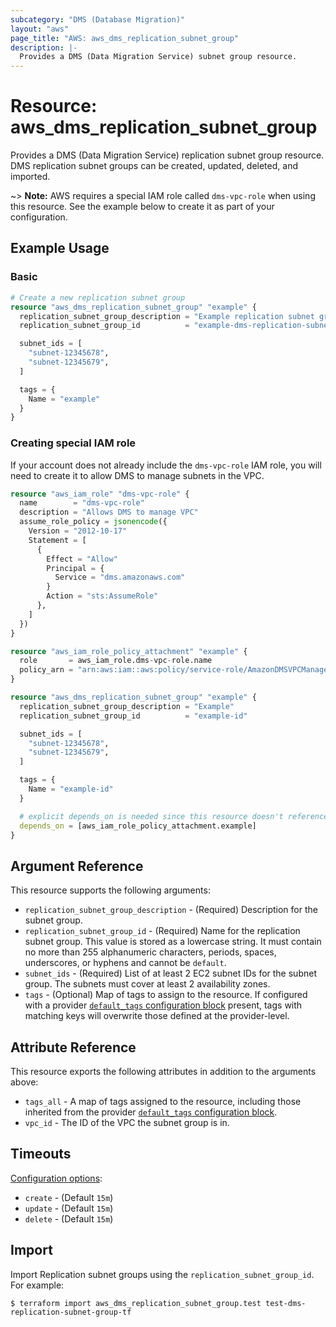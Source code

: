 ```yaml
---
subcategory: "DMS (Database Migration)"
layout: "aws"
page_title: "AWS: aws_dms_replication_subnet_group"
description: |-
  Provides a DMS (Data Migration Service) subnet group resource.
---
```


# Resource: aws_dms_replication_subnet_group

Provides a DMS (Data Migration Service) replication subnet group resource. DMS replication subnet groups can be created, updated, deleted, and imported.

~> **Note:** AWS requires a special IAM role called `dms-vpc-role` when using this resource. See the example below to create it as part of your configuration.

## Example Usage

### Basic

```terraform
# Create a new replication subnet group
resource "aws_dms_replication_subnet_group" "example" {
  replication_subnet_group_description = "Example replication subnet group"
  replication_subnet_group_id          = "example-dms-replication-subnet-group-tf"

  subnet_ids = [
    "subnet-12345678",
    "subnet-12345679",
  ]

  tags = {
    Name = "example"
  }
}
```

### Creating special IAM role

If your account does not already include the `dms-vpc-role` IAM role, you will need to create it to allow DMS to manage subnets in the VPC.

```terraform
resource "aws_iam_role" "dms-vpc-role" {
  name        = "dms-vpc-role"
  description = "Allows DMS to manage VPC"
  assume_role_policy = jsonencode({
    Version = "2012-10-17"
    Statement = [
      {
        Effect = "Allow"
        Principal = {
          Service = "dms.amazonaws.com"
        }
        Action = "sts:AssumeRole"
      },
    ]
  })
}

resource "aws_iam_role_policy_attachment" "example" {
  role       = aws_iam_role.dms-vpc-role.name
  policy_arn = "arn:aws:iam::aws:policy/service-role/AmazonDMSVPCManagementRole"
}

resource "aws_dms_replication_subnet_group" "example" {
  replication_subnet_group_description = "Example"
  replication_subnet_group_id          = "example-id"

  subnet_ids = [
    "subnet-12345678",
    "subnet-12345679",
  ]

  tags = {
    Name = "example-id"
  }

  # explicit depends_on is needed since this resource doesn't reference the role or policy attachment
  depends_on = [aws_iam_role_policy_attachment.example]
}
```

## Argument Reference

This resource supports the following arguments:

* `replication_subnet_group_description` - (Required) Description for the subnet group.
* `replication_subnet_group_id` - (Required) Name for the replication subnet group. This value is stored as a lowercase string. It must contain no more than 255 alphanumeric characters, periods, spaces, underscores, or hyphens and cannot be `default`.
* `subnet_ids` - (Required) List of at least 2 EC2 subnet IDs for the subnet group. The subnets must cover at least 2 availability zones.
* `tags` - (Optional) Map of tags to assign to the resource. If configured with a provider [`default_tags` configuration block](https://registry.terraform.io/providers/hashicorp/aws/latest/docs#default_tags-configuration-block) present, tags with matching keys will overwrite those defined at the provider-level.

## Attribute Reference

This resource exports the following attributes in addition to the arguments above:

* `tags_all` - A map of tags assigned to the resource, including those inherited from the provider [`default_tags` configuration block](https://registry.terraform.io/providers/hashicorp/aws/latest/docs#default_tags-configuration-block).
* `vpc_id` - The ID of the VPC the subnet group is in.

## Timeouts

[Configuration options](https://developer.hashicorp.com/terraform/language/resources/syntax#operation-timeouts):

- `create` - (Default `15m`)
- `update` - (Default `15m`)
- `delete` - (Default `15m`)

## Import

Import Replication subnet groups using the `replication_subnet_group_id`. For example:

```
$ terraform import aws_dms_replication_subnet_group.test test-dms-replication-subnet-group-tf
```
